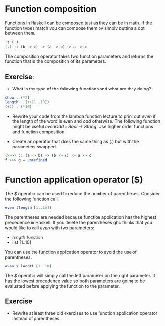 # Function composition

Functions in Haskell can be composed just as they can be in math.  If the
function types match you can compose them by simply putting a dot between them.

``` haskell
:t (.)
(.) :: (b -> c) -> (a -> b) -> a -> c
```

The composition operator takes two function parameters and returns the function
that is the composition of its parameters.

## Exercise:

  * What is the type of the following functions and what are they doing?

``` haskell
show . (*2)
length . (++[1..10])
(+2) . (*10)
```

  * Rewrite your code from the lambda function lecture to print out *even* if
    the length of the word is even and *odd* otherwise.  The following function
    might be useful *evenOdd :: Bool -> String*.  Use higher order functions and
    function composition.

  * Create an operator that does the same thing as (.) but with the parameters
    swapped.

``` haskell
(>>>) :: (a -> b) -> (b -> c) -> a -> c
f >>> g = undefined
```

# Function application operator ($)

The *$* operator can be used to reduce the number of parentheses.  Consider the
following function call.

``` haskell
even (length [1..10])
```

The parentheses are needed because function application has the highest
precedence in Haskell.  If you delete the parentheses ghc thinks that you would
like to call *even* with two parameters:

  * *length* function
  * list [1..10]

You can use the function application operator to avoid the use of parentheses.

``` haskell
even $ length [1..10]
```

The *$* operator will simply call the left parameter on the right parameter.  It
has the lowest precedence value so both parameters are going to be evaluated
before applying the function to the parameter.

## Exercise

  * Rewrite at least three old exercises to use function application operator
    instead of parentheses.
